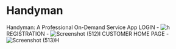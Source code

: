 # Handyman
Handyman: A Professional On-Demand Service App
LOGIN -
![h](https://github.com/user-attachments/assets/83230592-44e1-4b7f-babc-058361cc33a5)
REGISTRATION - 
![Screenshot (512)I](https://github.com/user-attachments/assets/f7b670d4-3b92-4a36-a773-2463136e94fa)
CUSTOMER HOME PAGE - 
![Screenshot (513)H](https://github.com/user-attachments/assets/38bd096b-f423-4e51-ba81-3b80eed28910)
